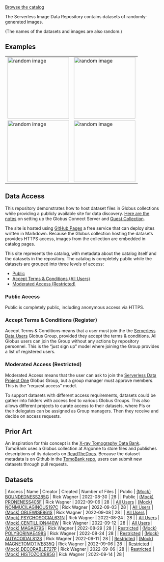[Browse the catalog](#datasets)

The Serverless Image Data Repository contains datasets of
randomly-generated images. 

(The names of the datasets and images are also random.)


<globus-auth-context client-id="f42cc8a6-a1f1-4e75-90e1-612febbb9e7f" redirect-uri="https://rpwagner.github.io/demos/" scopes="openid profile email" />

## Examples

<table>
	<tr>
	<td>
		<img src="https://g-062a3c.0ed28.75bc.data.globus.org/public/PRONENESS405/turbosupercharger-emanationist.png"
		alt="random image" width="200"/> 
	</td>
	<td>
		<img
	src="https://g-062a3c.0ed28.75bc.data.globus.org/public/PRONENESS405/qualifiedly-stickiness.png"
	alt="random image" width="200"/> 
	</td>
</tr>
<tr>
<td>
	<img
	src="https://g-062a3c.0ed28.75bc.data.globus.org/public/BOUNDEDNESS285/beveil-Gleditsia.png"
	alt="random image" width="200"/> 
	</td>
	<td>
	<img
	src="https://g-062a3c.0ed28.75bc.data.globus.org/public/BOUNDEDNESS285/beveil-anapaestical.png"
	alt="random image" width="200"/> 
	</td>
	</tr>
</table>

## Data Access

This repository demonstrates how to host dataset files in Globus collections while
providing a publicly available site for data discovery. [Here are the
notes](gcs-deploy.html) on setting up the Globus Connect Server and
[Guest Collection](https://app.globus.org/file-manager?origin_id=385d3079-5121-40bc-a52f-055296497631&origin_path=%2F).

The site is
hosted using [GitHub Pages](https://pages.github.com) a free service
that can deploy sites written in Markdown. Because the Globus
collection hosting the datasets provides HTTPS access, images from the
collection are embedded in catalog pages. 

This site represents the catalog, with metadata about the catalog
itself and the datasets in the repository. The catalog is completely
public while the datasets are grouped into three levels of access:

- [Public](#public-access)
- [Accept Terms & Conditions (All Users)](#accept-terms--conditions-register)
- [Moderated Access (Restricted)](#moderated-access-restricted)

### Public Access

Public is completely public, including anonymous access via HTTPS. 

### Accept Terms & Conditions (Register)

Accept Terms & Conditions means that a user must join the the [Serverless Data
Users](https://app.globus.org/groups/260da91f-3496-11ed-b941-972795fc9504/about)
Globus Group, provided they accept the terms & conditions. All Globus users
can join the Group without any actions by repository personnel. This is the “just sign
up” model where joining the Group provides a list of registered users.

### Moderated Access (Restricted)

Moderated Access means that the user can ask to join the [Serverless
Data Project
One](https://app.globus.org/groups/cf9d1f5b-3496-11ed-b941-972795fc9504/about)
Globus Group, but a group manager must approve members. This is the
“request access” model.

To support datasets with different access requirements, datasets could
be gather into folders with access tied to various Globus Groups. This
also allows different projects to curate access to their
datasets, where PIs or their delegates can be assigned as Group
managers. Then they receive and decide on access requests.

## Prior Art

An inspiration for this concept is the [X-ray Tomography Data
Bank](https://tomobank.readthedocs.io/). TomoBank uses a Globus
collection at Argonne to store files and publishes descriptions of its
datasets on [ReadTheDocs](https://readthedocs.org). Because the
dataset metadata is on Github in the [TomoBank
repo](https://github.com/tomography/tomobank), users can submit new
datasets through pull requests.

## Datasets

| Access | Name |  Creator | Created | Number of Files |
| Public |  [(Mock) BOUNDEDNESS285G](catalog/BOUNDEDNESS285.html)   | Rick Wagner | 2022-08-30 | 28 |
| Public |  [(Mock) PRONENESS405F](catalog/PRONENESS405.html)   | Rick Wagner | 2022-09-06 | 28 |
| [All Users](https://app.globus.org/groups/260da91f-3496-11ed-b941-972795fc9504/join) |  [(Mock) NONMUCILAGINOUS197C](catalog/NONMUCILAGINOUS197.html)   |  Rick Wagner | 2022-09-03 | 28 |
| [All Users](https://app.globus.org/groups/260da91f-3496-11ed-b941-972795fc9504/join) |  [(Mock) ORLEWISE861S](catalog/ORLEWISE861.html)   | Rick Wagner | 2022-09-08 | 28 |
| [All Users](https://app.globus.org/groups/260da91f-3496-11ed-b941-972795fc9504/join) |  [(Mock) PSYCHOSOCIAL631N](catalog/PSYCHOSOCIAL631.html)   | Rick Wagner | 2022-08-24 | 28 |
| [All Users](https://app.globus.org/groups/260da91f-3496-11ed-b941-972795fc9504/join) |  [(Mock) CENTILLION440W](catalog/CENTILLION440.html)   | Rick Wagner | 2022-09-12 | 28 |
| [All Users](https://app.globus.org/groups/260da91f-3496-11ed-b941-972795fc9504/join) |  [(Mock) MAGA679S](catalog/MAGA679.html)   | Rick Wagner | 2022-08-29 | 28 |
| [Restricted](https://app.globus.org/groups/cf9d1f5b-3496-11ed-b941-972795fc9504/join) |  [(Mock) POLYBORINAE498S](catalog/POLYBORINAE498.html)   | Rick Wagner | 2022-08-24 | 28 |
| [Restricted](https://app.globus.org/groups/cf9d1f5b-3496-11ed-b941-972795fc9504/join) |  [(Mock) AUTACOIDAL812S](catalog/AUTACOIDAL812.html)   | Rick Wagner | 2022-09-11 | 28 |
| [Restricted](https://app.globus.org/groups/cf9d1f5b-3496-11ed-b941-972795fc9504/join) |  [(Mock) MAGNETOMOTIVE835Q](catalog/MAGNETOMOTIVE835.html)   | Rick Wagner | 2022-09-06 | 28 |
| [Restricted](https://app.globus.org/groups/cf9d1f5b-3496-11ed-b941-972795fc9504/join) |  [(Mock) DECORABLE727P](catalog/DECORABLE727.html)   | Rick Wagner | 2022-09-06 | 28 |
| [Restricted](https://app.globus.org/groups/cf9d1f5b-3496-11ed-b941-972795fc9504/join) |  [(Mock) HISTOZOIC885G](catalog/HISTOZOIC885.html)   | Rick Wagner | 2022-09-14 | 28 |
